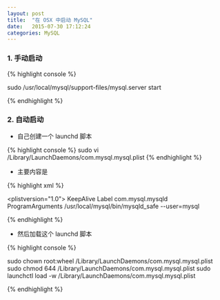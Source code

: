 ```yaml
---
layout: post
title:  "在 OSX 中启动 MySQL"
date:   2015-07-30 17:12:24
categories: MySQL
---
```


### 1. 手动启动

{% highlight console %}

sudo /usr/local/mysql/support-files/mysql.server start

{% endhighlight %}

### 2. 自动启动

* 自己创建一个 launchd 脚本

{% highlight console %}
sudo vi /Library/LaunchDaemons/com.mysql.mysql.plist
{% endhighlight %}

* 主要内容是

{% highlight xml %}

<?xml version="1.0" encoding="UTF-8"?>
<!DOCTYPE plist PUBLIC "-//Apple//DTD PLIST 1.0//EN" "http://www.apple.com/DTDs/PropertyList-1.0.dtd">
<plistversion="1.0">
    <dict>
        <key>KeepAlive</key>
        <true />
        <key>Label</key>
        <string>com.mysql.mysqld</string>
        <key>ProgramArguments</key>
        <array>
            <string>/usr/local/mysql/bin/mysqld_safe</string>
            <string>--user=mysql</string>
        </array>
    </dict>
</plist>

{% endhighlight %}

* 然后加载这个 launchd 脚本

{% highlight console %}

sudo chown root:wheel /Library/LaunchDaemons/com.mysql.mysql.plist 
sudo chmod 644 /Library/LaunchDaemons/com.mysql.mysql.plist 
sudo launchctl load -w /Library/LaunchDaemons/com.mysql.mysql.plist

{% endhighlight %}
